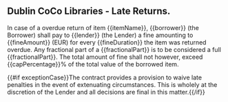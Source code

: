 ## Dublin CoCo Libraries - Late Returns.

In case of a overdue return of item {{itemName}}, {{borrower}} 
(the Borrower) shall pay to {{lender}} (the Lender) a fine amounting 
to {{fineAmount}} (EUR) for every {{fineDuration}} the item was returned overdue. Any fractional 
part of a {{fractionalPart}} is to be considered a full {{fractionalPart}}. The total amount of fine 
shall not however, exceed {{capPercentage}}% of the total value of the borrowed item.

{{#if exceptionCase}}The contract provides a provision to waive late penalties in the event of 
extenuating circumstances. This is wholely at the discretion of the Lender 
and all decisions are final in this matter.{{/if}}
